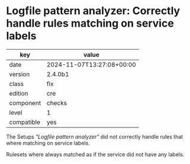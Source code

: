 [//]: # (werk v2)
# Logfile pattern analyzer: Correctly handle rules matching on service labels

key        | value
---------- | ---
date       | 2024-11-07T13:27:08+00:00
version    | 2.4.0b1
class      | fix
edition    | cre
component  | checks
level      | 1
compatible | yes

The Setups _"Logfile pattern analyzer"_ did not correctly handle rules that where matching on service labels.

Rulesets where always matched as if the service did not have any labels.
